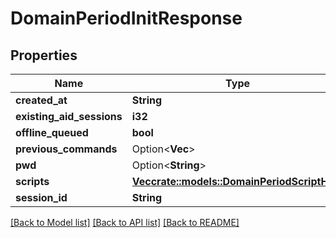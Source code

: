 # DomainPeriodInitResponse

## Properties

Name | Type | Description | Notes
------------ | ------------- | ------------- | -------------
**created_at** | **String** |  |
**existing_aid_sessions** | **i32** |  |
**offline_queued** | **bool** |  |
**previous_commands** | Option<**Vec<String>**> |  | [optional]
**pwd** | Option<**String**> |  | [optional]
**scripts** | [**Vec<crate::models::DomainPeriodScriptHelp>**](domain.ScriptHelp.md) |  |
**session_id** | **String** |  |

[[Back to Model list]](../README.md#documentation-for-models) [[Back to API list]](../README.md#documentation-for-api-endpoints) [[Back to README]](../README.md)
